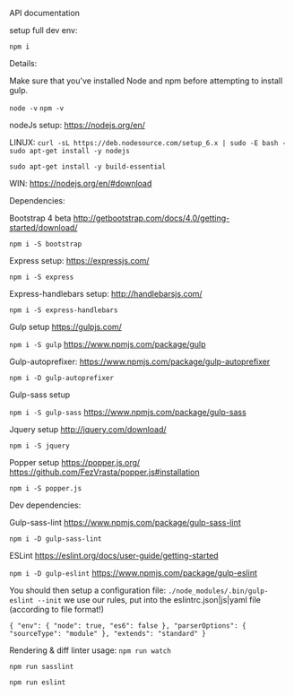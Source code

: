 API documentation

setup full dev env:

`npm i`

Details:

Make sure that you've installed Node and npm before attempting to install gulp.

`node -v`
`npm -v`

nodeJs setup:
https://nodejs.org/en/

LINUX:
`curl -sL https://deb.nodesource.com/setup_6.x | sudo -E bash -
sudo apt-get install -y nodejs`

`sudo apt-get install -y build-essential`

WIN:
https://nodejs.org/en/#download

Dependencies:

Bootstrap 4 beta
http://getbootstrap.com/docs/4.0/getting-started/download/

`npm i -S bootstrap`

Express setup:
https://expressjs.com/

`npm i -S express`

Express-handlebars setup:
http://handlebarsjs.com/

`npm i -S express-handlebars`

Gulp setup
https://gulpjs.com/

`npm i -S gulp`
https://www.npmjs.com/package/gulp

Gulp-autoprefixer:
https://www.npmjs.com/package/gulp-autoprefixer

`npm i -D gulp-autoprefixer`

Gulp-sass setup

`npm i -S gulp-sass`
https://www.npmjs.com/package/gulp-sass

Jquery setup
http://jquery.com/download/

`npm i -S jquery`

Popper setup
https://popper.js.org/
https://github.com/FezVrasta/popper.js#installation

`npm i -S popper.js`

Dev dependencies:

Gulp-sass-lint
https://www.npmjs.com/package/gulp-sass-lint

`npm i -D gulp-sass-lint`

ESLint
https://eslint.org/docs/user-guide/getting-started

`npm i -D gulp-eslint`
https://www.npmjs.com/package/gulp-eslint

You should then setup a configuration file:
`./node_modules/.bin/gulp-eslint --init`
we use our rules, put into the eslintrc.json|js|yaml file (according to file format!)

`{
  "env": {
    "node": true,
    "es6": false
  },
  "parserOptions": {
    "sourceType": "module"
  },
  "extends": "standard"
}`

Rendering & diff linter usage:
`npm run watch`

`npm run sasslint`

`npm run eslint`
